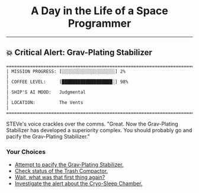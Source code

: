 <h1 align="center">A Day in the Life of a Space Programmer</h1>

---

<h2 id="node-22">💥 Critical Alert: Grav-Plating Stabilizer</h2>

```
========================================================================
| MISSION PROGRESS: [░░░░░░░░░░░░░░░░░░░░] 2%                                  |
| COFFEE LEVEL:     [███████████████████░] 98%                                 |
| SHIP'S AI MOOD:   Judgmental                                                 |
| LOCATION:         The Vents                                                  |
========================================================================
```

STEVe's voice crackles over the comms. "Great. Now the Grav-Plating Stabilizer has developed a superiority complex. You should probably go and pacify the Grav-Plating Stabilizer."



### Your Choices

*   [Attempt to pacify the Grav-Plating Stabilizer.](./README-0026.md)
*   [Check status of the Trash Compactor.](./README-0037.md)
*   [Wait, what was that first thing again?](./README-0020.md)
*   [Investigate the alert about the Cryo-Sleep Chamber.](./README-0025.md)
